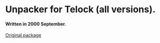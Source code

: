 # Unpacker for Telock (all versions).

#### Written in 2000 September.

[Original package](https://defacto2.net/f/aa2eb47)
